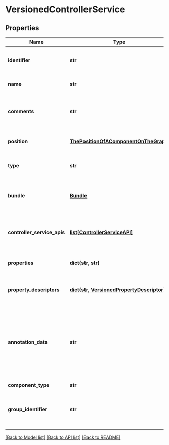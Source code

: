 # VersionedControllerService

## Properties
Name | Type | Description | Notes
------------ | ------------- | ------------- | -------------
**identifier** | **str** | The component&#39;s unique identifier | [optional] 
**name** | **str** | The component&#39;s name | [optional] 
**comments** | **str** | The user-supplied comments for the component | [optional] 
**position** | [**ThePositionOfAComponentOnTheGraph**](ThePositionOfAComponentOnTheGraph.md) | The component&#39;s position on the graph | [optional] 
**type** | **str** | The type of the controller service. | [optional] 
**bundle** | [**Bundle**](Bundle.md) | The details of the artifact that bundled this processor type. | [optional] 
**controller_service_apis** | [**list[ControllerServiceAPI]**](ControllerServiceAPI.md) | Lists the APIs this Controller Service implements. | [optional] 
**properties** | **dict(str, str)** | The properties of the controller service. | [optional] 
**property_descriptors** | [**dict(str, VersionedPropertyDescriptor)**](VersionedPropertyDescriptor.md) | The property descriptors for the processor. | [optional] 
**annotation_data** | **str** | The annotation for the controller service. This is how the custom UI relays configuration to the controller service. | [optional] 
**component_type** | **str** |  | [optional] 
**group_identifier** | **str** | The ID of the Process Group that this component belongs to | [optional] 

[[Back to Model list]](../README.md#documentation-for-models) [[Back to API list]](../README.md#documentation-for-api-endpoints) [[Back to README]](../README.md)


